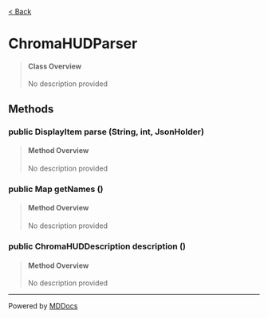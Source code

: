 [< Back](../README.md)
# ChromaHUDParser #
>#### Class Overview ####
>No description provided
## Methods ##
### public DisplayItem parse (String, int, JsonHolder) ###
>#### Method Overview ####
>No description provided
>
### public Map getNames () ###
>#### Method Overview ####
>No description provided
>
### public ChromaHUDDescription description () ###
>#### Method Overview ####
>No description provided
>

---
Powered by [MDDocs](https://github.com/VRCube/MDDocs)